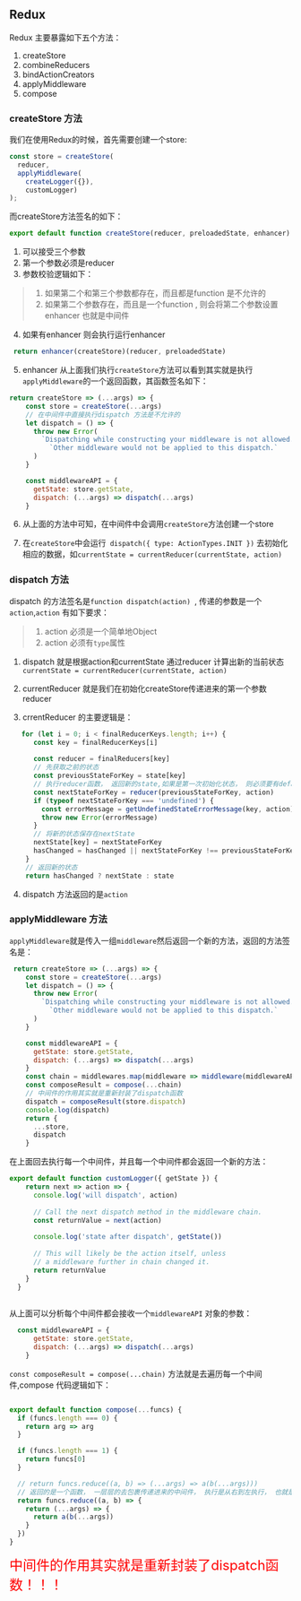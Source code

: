 ## Redux
Redux 主要暴露如下五个方法：

1. createStore
2. combineReducers
3. bindActionCreators
4. applyMiddleware
5. compose

### createStore 方法

我们在使用Redux的时候，首先需要创建一个store:
```javascript
const store = createStore(
  reducer,
  applyMiddleware(
    createLogger({}),
    customLogger)
);
```
而createStore方法签名的如下：
```javascript
export default function createStore(reducer, preloadedState, enhancer) 
```
1. 可以接受三个参数
2. 第一个参数必须是reducer
3. 参数校验逻辑如下：
> 1. 如果第二个和第三个参数都存在，而且都是function 是不允许的
> 2. 如果第二个参数存在，而且是一个function , 则会将第二个参数设置enhancer 也就是中间件
4. 如果有enhancer 则会执行运行enhancer
```javascript
 return enhancer(createStore)(reducer, preloadedState)
```
5. enhancer 从上面我们执行`createStore`方法可以看到其实就是执行`applyMiddleware`的一个返回函数，其函数签名如下：
```javascript
return createStore => (...args) => {
    const store = createStore(...args)
    // 在中间件中直接执行dispatch 方法是不允许的
    let dispatch = () => {
      throw new Error(
        `Dispatching while constructing your middleware is not allowed. ` +
          `Other middleware would not be applied to this dispatch.`
      )
    }

    const middlewareAPI = {
      getState: store.getState,
      dispatch: (...args) => dispatch(...args)
    }
```
6. 从上面的方法中可知，在中间件中会调用`createStore`方法创建一个store

7. 在`createStore`中会运行` dispatch({ type: ActionTypes.INIT })` 去初始化相应的数据，如`currentState = currentReducer(currentState, action)`

### dispatch 方法

dispatch 的方法签名是`function dispatch(action) `, 传递的参数是一个`action`,`action` 有如下要求：

> 1. action 必须是一个简单地Object
> 2. action 必须有`type`属性

1. dispatch 就是根据action和currentState 通过reducer 计算出新的当前状态` currentState = currentReducer(currentState, action)`

2. currentReducer 就是我们在初始化createStore传递进来的第一个参数reducer

3. crrentReducer 的主要逻辑是：
```javascript
   for (let i = 0; i < finalReducerKeys.length; i++) {
      const key = finalReducerKeys[i]
      
      const reducer = finalReducers[key]
      // 先获取之前的状态
      const previousStateForKey = state[key]
      // 执行reducer函数， 返回新的state,如果是第一次初始化状态， 则必须要有default 值
      const nextStateForKey = reducer(previousStateForKey, action)
      if (typeof nextStateForKey === 'undefined') {
        const errorMessage = getUndefinedStateErrorMessage(key, action)
        throw new Error(errorMessage)
      }
      // 将新的状态保存在nextState
      nextState[key] = nextStateForKey
      hasChanged = hasChanged || nextStateForKey !== previousStateForKey
    }
    // 返回新的状态
    return hasChanged ? nextState : state
```
4. dispatch 方法返回的是`action`

### applyMiddleware 方法

`applyMiddleware`就是传入一组`middleware`然后返回一个新的方法，返回的方法签名是：
```javascript
 return createStore => (...args) => {
    const store = createStore(...args)
    let dispatch = () => {
      throw new Error(
        `Dispatching while constructing your middleware is not allowed. ` +
          `Other middleware would not be applied to this dispatch.`
      )
    }

    const middlewareAPI = {
      getState: store.getState,
      dispatch: (...args) => dispatch(...args)
    }
    const chain = middlewares.map(middleware => middleware(middlewareAPI))
    const composeResult = compose(...chain)
    // 中间件的作用其实就是重新封装了dispatch函数
    dispatch = composeResult(store.dispatch)
    console.log(dispatch)
    return {
      ...store,
      dispatch
    }
```
在上面回去执行每一个中间件，并且每一个中间件都会返回一个新的方法：
```javascript
export default function customLogger({ getState }) {
    return next => action => {
      console.log('will dispatch', action)
  
      // Call the next dispatch method in the middleware chain.
      const returnValue = next(action)
  
      console.log('state after dispatch', getState())
  
      // This will likely be the action itself, unless
      // a middleware further in chain changed it.
      return returnValue
    }
  }
 
```
从上面可以分析每个中间件都会接收一个`middlewareAPI` 对象的参数：
```javascript
  const middlewareAPI = {
      getState: store.getState,
      dispatch: (...args) => dispatch(...args)
    }
```

`const composeResult = compose(...chain)` 方法就是去遍历每一个中间件,compose 代码逻辑如下：

```javascript

export default function compose(...funcs) {
  if (funcs.length === 0) {
    return arg => arg
  }

  if (funcs.length === 1) {
    return funcs[0]
  }

  // return funcs.reduce((a, b) => (...args) => a(b(...args)))
  // 返回的是一个函数， 一层层的去包裹传递进来的中间件， 执行是从右到左执行， 也就是说， 在配置applyMiddleware中间件的时候，传递的参数从右到左执行
  return funcs.reduce((a, b) => {
    return (...args) => {
      return a(b(...args)) 
    }
  })
}

```

<font size=5 color=red>中间件的作用其实就是重新封装了dispatch函数！！！</font>